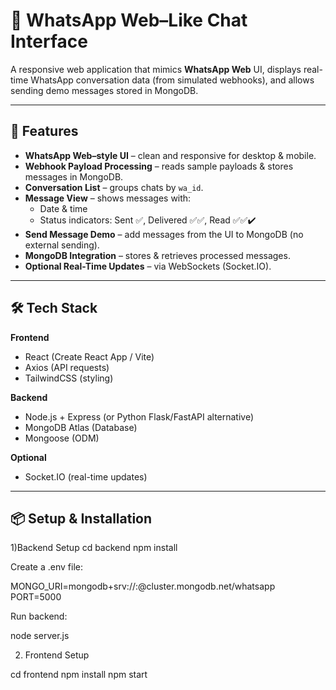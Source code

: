 # 📱 WhatsApp Web–Like Chat Interface

A responsive web application that mimics **WhatsApp Web** UI, displays real-time WhatsApp conversation data (from simulated webhooks), and allows sending demo messages stored in MongoDB.

---

## 🚀 Features

- **WhatsApp Web–style UI** – clean and responsive for desktop & mobile.
- **Webhook Payload Processing** – reads sample payloads & stores messages in MongoDB.
- **Conversation List** – groups chats by `wa_id`.
- **Message View** – shows messages with:
  - Date & time
  - Status indicators: Sent ✅, Delivered ✅✅, Read ✅✅✔️
- **Send Message Demo** – add messages from the UI to MongoDB (no external sending).
- **MongoDB Integration** – stores & retrieves processed messages.
- **Optional Real-Time Updates** – via WebSockets (Socket.IO).

---

## 🛠️ Tech Stack

**Frontend**
- React (Create React App / Vite)
- Axios (API requests)
- TailwindCSS (styling)

**Backend**
- Node.js + Express (or Python Flask/FastAPI alternative)
- MongoDB Atlas (Database)
- Mongoose (ODM)

**Optional**
- Socket.IO (real-time updates)

---

## 📦 Setup & Installation 

1)Backend Setup
cd backend
npm install

Create a .env file:

MONGO_URI=mongodb+srv://<username>:<password>@cluster.mongodb.net/whatsapp
PORT=5000

Run backend:

node server.js 

2) Frontend Setup

cd frontend
npm install
npm start

